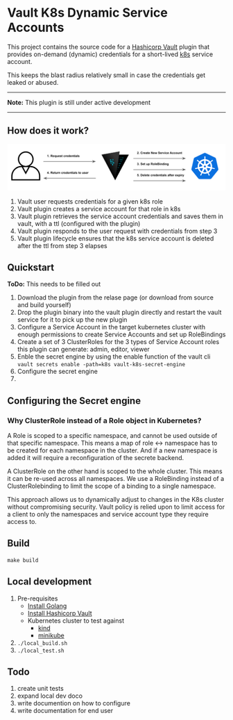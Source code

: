 # Vault K8s Dynamic Service Accounts

This project contains the source code for a [Hashicorp Vault](https://www.vaultproject.io/) plugin that provides
on-demand (dynamic) credentials for a short-lived [k8s](https://kubernetes.io/) service account.

This keeps the blast radius relatively small in case the credentials get leaked or abused.

----

**Note:** This plugin is still under active development

----

## How does it work?
![overview](./docs/overview.png "Overview")

1. Vault user requests credentials for a given k8s role
1. Vault plugin creates a service account for that role in k8s
1. Vault plugin retrieves the service account credentials and saves them in vault, with a ttl (configured with the
   plugin)
1. Vault plugin responds to the user request with credentials from step 3
1. Vault plugin lifecycle ensures that the k8s service account is deleted after the ttl from step 3 elapses

## Quickstart

**ToDo:** This needs to be filled out

1. Download the plugin from the relase page (or download from source and build yourself)
1. Drop the plugin binary into the vault plugin directly and restart the vault service for it to pick up the new plugin
1. Configure a Service Account in the target kubernetes cluster with enough permissions to create Service Accounts and set up RoleBindings
1. Create a set of 3 ClusterRoles for the 3 types of Service Account roles this plugin can generate: admin, editor, viewer
1. Enble the secret engine by using the enable function of the vault cli `vault secrets enable -path=k8s vault-k8s-secret-engine`
1. Configure the secret engine
1. 

## Configuring the Secret engine



### Why ClusterRole instead of a Role object in Kubernetes?

A Role is scoped to a specific namespace, and cannot be used outside of that specific namespace. This means a map of role <-> namespace has to be created for each namespace in the cluster. And if a new namespace is added it will require a reconfiguration of the secrete backend. 

A ClusterRole on the other hand is scoped to the whole cluster. This means it can be re-used across all namespaces. We use a RoleBinding instead of a ClusterRolebinding to limit the scope of a binding to a single namespace.

This approach allows us to dynamically adjust to changes in the K8s cluster without compromising security. Vault policy is relied upon to limit access for a client to only the namespaces and service account type they require access to.

## Build

```
make build
```

## Local development
1. Pre-requisites
   - [Install Golang](https://golang.org/doc/install)
   - [Install Hashicorp Vault](https://learn.hashicorp.com/tutorials/vault/getting-started-install?in=vault/getting-started)
   - Kubernetes cluster to test against 
      - [kind](https://kind.sigs.k8s.io/docs/user/quick-start/#installation)
      - [minikube](https://minikube.sigs.k8s.io/docs/start/)
1. `./local_build.sh`
1. `./local_test.sh`

## Todo

1. create unit tests
1. expand local dev doco
1. write documention on how to configure
1. write documentation for end user 